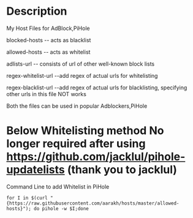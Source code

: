# Description
My Host Files for AdBlock,PiHole

blocked-hosts -- acts as blacklist

allowed-hosts -- acts as whitelist

adlists-url -- consists of url of other well-known block lists

regex-whitelist-url --add regex of actual urls for whitelisting

regex-blacklist-url --add regex of actual urls for blacklisting, specifying other urls in this file NOT works

Both the files can be used in popular Adblockers,PiHole

# Below Whitelisting method No longer required after using https://github.com/jacklul/pihole-updatelists (thank you to jacklul)
Command Line to add Whitelist in PiHole

`for I in $(curl "{https://raw.githubusercontent.com/aarakh/hosts/master/allowed-hosts}"); do pihole -w $I;done`